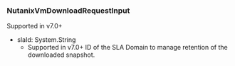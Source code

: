 ### NutanixVmDownloadRequestInput
Supported in v7.0+

- slaId: System.String
  - Supported in v7.0+
      ID of the SLA Domain to manage retention of the downloaded snapshot.

